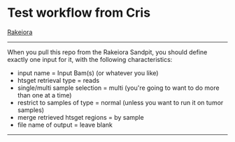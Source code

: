 # Test workflow from Cris

[Rakeiora](http://rakeiora.ac.nz)

---

When you pull this repo from the Rakeiora Sandpit, you should
define exactly one input for it, with the following characteristics:

- input name = Input Bam(s) (or whatever you like)
- htsget retrieval type = reads
- single/multi sample selection = multi (you're going to want to do more than one at a time)
- restrict to samples of type = normal (unless you want to run it on tumor samples)
- merge retrieved htsget regions = by sample
- file name of output = leave blank

---

